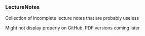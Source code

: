 ### LectureNotes

Collection of incomplete lecture notes that are probably useless

Might not display properly on GitHub. PDF versions coming later
